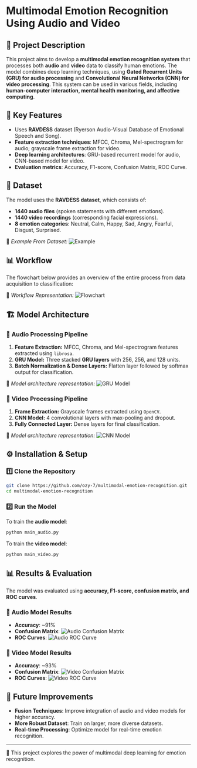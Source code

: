 # Multimodal Emotion Recognition Using Audio and Video

## 📌 Project Description
This project aims to develop a **multimodal emotion recognition system** that processes both **audio** and **video** data to classify human emotions. The model combines deep learning techniques, using **Gated Recurrent Units (GRU) for audio processing** and **Convolutional Neural Networks (CNN) for video processing**. This system can be used in various fields, including **human-computer interaction, mental health monitoring, and affective computing**.

## 🎯 Key Features
- Uses **RAVDESS** dataset (Ryerson Audio-Visual Database of Emotional Speech and Song).
- **Feature extraction techniques**: MFCC, Chroma, Mel-spectrogram for audio; grayscale frame extraction for video.
- **Deep learning architectures**: GRU-based recurrent model for audio, CNN-based model for video.
- **Evaluation metrics**: Accuracy, F1-score, Confusion Matrix, ROC Curve.

## 📂 Dataset
The model uses the **RAVDESS dataset**, which consists of:
- **1440 audio files** (spoken statements with different emotions).
- **1440 video recordings** (corresponding facial expressions).
- **8 emotion categories**: Neutral, Calm, Happy, Sad, Angry, Fearful, Disgust, Surprised.

📌 *Example From Dataset:* ![Example](Example.png)

## 📊 Workflow
The flowchart below provides an overview of the entire process from data acquisition to classification:

📌 *Workflow Representation:* ![Flowchart](Flowchart.png)

## 🏗️ Model Architecture
### 🎵 **Audio Processing Pipeline**
1. **Feature Extraction:** MFCC, Chroma, and Mel-spectrogram features extracted using `librosa`.
2. **GRU Model:** Three stacked **GRU layers** with 256, 256, and 128 units.
3. **Batch Normalization & Dense Layers:** Flatten layer followed by softmax output for classification.

📌 *Model architecture representation:* ![GRU Model](GRU_Model.png)

### 🎥 **Video Processing Pipeline**
1. **Frame Extraction:** Grayscale frames extracted using `OpenCV`.
2. **CNN Model:** 4 convolutional layers with max-pooling and dropout.
3. **Fully Connected Layer:** Dense layers for final classification.

📌 *Model architecture representation:* ![CNN Model](CNN_Model.jpeg)

## ⚙️ Installation & Setup
### 1️⃣ Clone the Repository
```sh
git clone https://github.com/ozy-7/multimodal-emotion-recognition.git
cd multimodal-emotion-recognition
```

### 2️⃣ Run the Model
To train the **audio model**:
```sh
python main_audio.py
```
To train the **video model**:
```sh
python main_video.py
```

## 📊 Results & Evaluation
The model was evaluated using **accuracy, F1-score, confusion matrix, and ROC curves**.

### 🎵 **Audio Model Results**
- **Accuracy**: ~91%
- **Confusion Matrix**: ![Audio Confusion Matrix](Audio_Confusion_Matrix.png)
- **ROC Curves**: ![Audio ROC Curve](Audio_ROC_Curve.png)

### 🎥 **Video Model Results**
- **Accuracy**: ~93%
- **Confusion Matrix**: ![Video Confusion Matrix](Video_Confusion_Matrix.png)
- **ROC Curves**: ![Video ROC Curve](Video_ROC_Curve.png)

## 🔮 Future Improvements
- **Fusion Techniques**: Improve integration of audio and video models for higher accuracy.
- **More Robust Dataset**: Train on larger, more diverse datasets.
- **Real-time Processing**: Optimize model for real-time emotion recognition.

---
🚀 This project explores the power of multimodal deep learning for emotion recognition.
